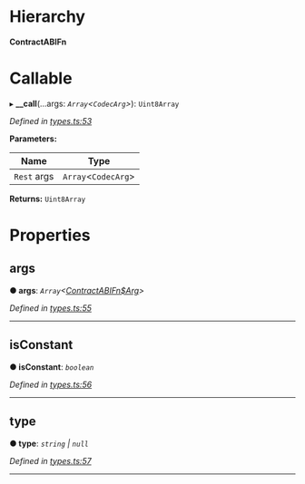 

# Hierarchy

**ContractABIFn**

# Callable
▸ **__call**(...args: *`Array`<`CodecArg`>*): `Uint8Array`

*Defined in [types.ts:53](https://github.com/polkadot-js/api/blob/d38ccd1/packages/api-contract/src/types.ts#L53)*

**Parameters:**

| Name | Type |
| ------ | ------ |
| `Rest` args | `Array`<`CodecArg`> |

**Returns:** `Uint8Array`

# Properties

<a id="args"></a>

##  args

**● args**: *`Array`<[ContractABIFn$Arg](_types_.contractabifn_arg.md)>*

*Defined in [types.ts:55](https://github.com/polkadot-js/api/blob/d38ccd1/packages/api-contract/src/types.ts#L55)*

___
<a id="isconstant"></a>

##  isConstant

**● isConstant**: *`boolean`*

*Defined in [types.ts:56](https://github.com/polkadot-js/api/blob/d38ccd1/packages/api-contract/src/types.ts#L56)*

___
<a id="type"></a>

##  type

**● type**: *`string` \| `null`*

*Defined in [types.ts:57](https://github.com/polkadot-js/api/blob/d38ccd1/packages/api-contract/src/types.ts#L57)*

___

